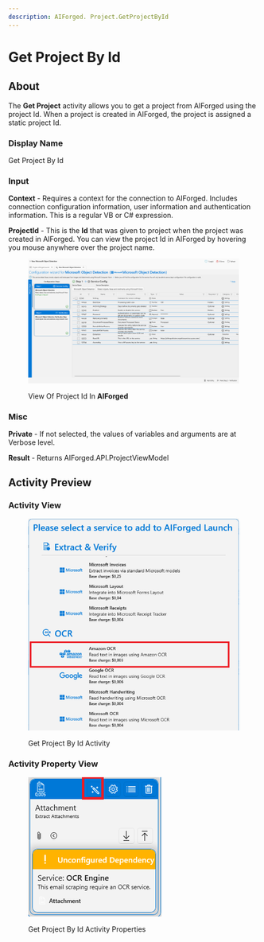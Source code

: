 ```yaml
---
description: AIForged. Project.GetProjectById
---
```


# Get Project By Id

## About

The **Get Project** activity allows you to get a project from AIForged using the project Id. When a project is created in AIForged, the project is assigned a static project Id.

### Display Name

Get Project By Id

### Input

**Context** - Requires a context for the connection to AIForged. Includes connection configuration information, user information and authentication information. This is a regular VB or C# expression.

**ProjectId** - This is the **Id** that was given to project when the project was created in AIForged. You can view the project Id in AIForged by hovering you mouse anywhere over the project name.

<figure><img src="../../../assets/image (11) (4).png" alt=""><figcaption><p>View Of Project Id In <strong>AIForged</strong></p></figcaption></figure>

### Misc

**Private** - If not selected, the values of variables and arguments are at Verbose level.

**Result** - Returns AIForged.API.ProjectViewModel

## Activity Preview

### Activity View

<figure><img src="../../../assets/image (9) (1) (1) (1) (1) (1) (1).png" alt=""><figcaption><p>Get Project By Id Activity</p></figcaption></figure>

### Activity Property View

<figure><img src="../../../assets/image (10) (1) (1) (1) (1) (1).png" alt=""><figcaption><p>Get Project By Id Activity Properties</p></figcaption></figure>

